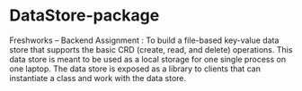 # DataStore-package
Freshworks – Backend Assignment : To build a file-based key-value data store that supports the basic CRD (create, read, and delete) operations. This data store is meant to be used as a local storage for one single process on one laptop. The data store is exposed as a library to clients that can instantiate a class and work with the data store.
